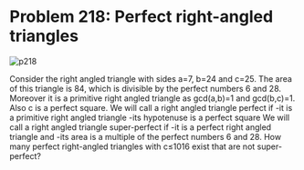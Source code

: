 # Problem 218: Perfect right-angled triangles

![p218](img/218.gif)

Consider the right angled triangle with sides a=7, b=24 and c=25. The
area of this triangle is 84, which is divisible by the perfect numbers 6
and 28. Moreover it is a primitive right angled triangle as gcd(a,b)=1
and gcd(b,c)=1. Also c is a perfect square. We will call a right angled
triangle perfect if -it is a primitive right angled triangle -its
hypotenuse is a perfect square We will call a right angled triangle
super-perfect if -it is a perfect right angled triangle and -its area is
a multiple of the perfect numbers 6 and 28. How many perfect
right-angled triangles with c≤1016 exist that are not super-perfect?